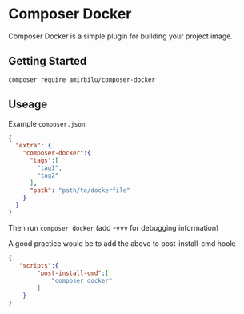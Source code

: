 # Composer Docker

Composer Docker is a simple plugin for building your project image.

## Getting Started

`composer require amirbilu/composer-docker`

## Useage

Example `composer.json`:

```json
{
  "extra": {
    "composer-docker":{
      "tags":[
        "tag1",
        "tag2"
      ],
      "path": "path/to/dockerfile"
    }
  }
}
```

Then run `composer docker` (add -vvv for debugging information)

A good practice would be to add the above to post-install-cmd hook:

```json
{
   "scripts":{
        "post-install-cmd":[
            "composer docker"
        ]
    }
}
